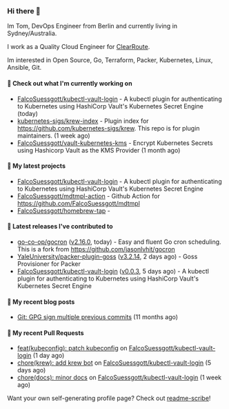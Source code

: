 ### Hi there 👋

Im Tom, DevOps Engineer from Berlin and currently living in Sydney/Australia.

I work as a Quality Cloud Engineer for [ClearRoute](https://clearroute.io).

Im interested in Open Source, Go, Terraform, Packer, Kubernetes, Linux, Ansible, Git.

#### 👷 Check out what I'm currently working on

- [FalcoSuessgott/kubectl-vault-login](https://github.com/FalcoSuessgott/kubectl-vault-login) - A kubectl plugin for authenticating to Kubernetes using HashiCorp Vault&#39;s Kubernetes Secret Engine (today)
- [kubernetes-sigs/krew-index](https://github.com/kubernetes-sigs/krew-index) - Plugin index for https://github.com/kubernetes-sigs/krew. This repo is for plugin maintainers. (1 week ago)
- [FalcoSuessgott/vault-kubernetes-kms](https://github.com/FalcoSuessgott/vault-kubernetes-kms) - Encrypt Kubernetes Secrets using Hashicorp Vault as the KMS Provider (1 month ago)

#### 🌱 My latest projects

- [FalcoSuessgott/kubectl-vault-login](https://github.com/FalcoSuessgott/kubectl-vault-login) - A kubectl plugin for authenticating to Kubernetes using HashiCorp Vault&#39;s Kubernetes Secret Engine
- [FalcoSuessgott/mdtmpl-action](https://github.com/FalcoSuessgott/mdtmpl-action) - Github Action for https://github.com/FalcoSuessgott/mdtmpl
- [FalcoSuessgott/homebrew-tap](https://github.com/FalcoSuessgott/homebrew-tap) - 

#### 🔭 Latest releases I've contributed to

- [go-co-op/gocron](https://github.com/go-co-op/gocron) ([v2.16.0](https://github.com/go-co-op/gocron/releases/tag/v2.16.0), today) - Easy and fluent Go cron scheduling. This is a fork from https://github.com/jasonlvhit/gocron
- [YaleUniversity/packer-plugin-goss](https://github.com/YaleUniversity/packer-plugin-goss) ([v3.2.14](https://github.com/YaleUniversity/packer-plugin-goss/releases/tag/v3.2.14), 2 days ago) - Goss Provisioner for Packer
- [FalcoSuessgott/kubectl-vault-login](https://github.com/FalcoSuessgott/kubectl-vault-login) ([v0.0.3](https://github.com/FalcoSuessgott/kubectl-vault-login/releases/tag/v0.0.3), 5 days ago) - A kubectl plugin for authenticating to Kubernetes using HashiCorp Vault&#39;s Kubernetes Secret Engine

#### 📜 My recent blog posts

- [Git: GPG sign multiple previous commits](https://morelly.de/post/20240328_git_gpg_sign_commits/) (11 months ago)

#### 🔨 My recent Pull Requests

- [feat(kubeconfig): patch kubeconfig](https://github.com/FalcoSuessgott/kubectl-vault-login/pull/10) on [FalcoSuessgott/kubectl-vault-login](https://github.com/FalcoSuessgott/kubectl-vault-login) (1 day ago)
- [chore(krew): add krew bot](https://github.com/FalcoSuessgott/kubectl-vault-login/pull/8) on [FalcoSuessgott/kubectl-vault-login](https://github.com/FalcoSuessgott/kubectl-vault-login) (5 days ago)
- [chore(docs): minor docs](https://github.com/FalcoSuessgott/kubectl-vault-login/pull/5) on [FalcoSuessgott/kubectl-vault-login](https://github.com/FalcoSuessgott/kubectl-vault-login) (1 week ago)

Want your own self-generating profile page? Check out [readme-scribe](https://github.com/muesli/readme-scribe)!